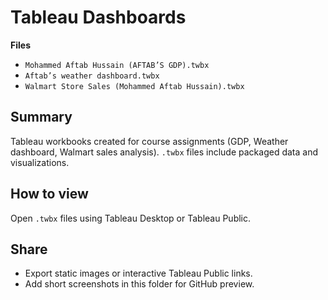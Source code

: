 # Tableau Dashboards

**Files**
- `Mohammed Aftab Hussain (AFTAB’S GDP).twbx`
- `Aftab’s weather dashboard.twbx`
- `Walmart Store Sales (Mohammed Aftab Hussain).twbx`

## Summary
Tableau workbooks created for course assignments (GDP, Weather dashboard, Walmart sales analysis). `.twbx` files include packaged data and visualizations.

## How to view
Open `.twbx` files using Tableau Desktop or Tableau Public.

## Share
- Export static images or interactive Tableau Public links.
- Add short screenshots in this folder for GitHub preview.

